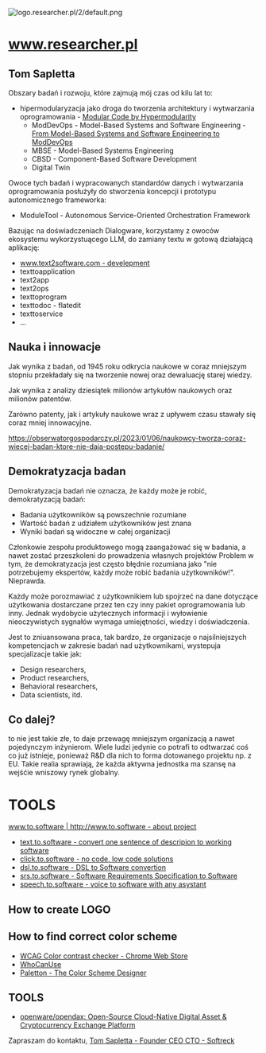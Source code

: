 ![logo.researcher.pl/2/default.png](http://logo.researcher.pl/2/default.png)

# www.researcher.pl


## Tom Sapletta

Obszary badań i rozwoju, które zajmują mój czas od kilu lat to:
+ hipermodularyzacja jako droga do tworzenia architektury i wytwarzania oprogramowania - [Modular Code by Hypermodularity](https://www.coders.info/)
  + ModDevOps - Model-Based Systems and Software Engineering - [From Model-Based Systems and Software Engineering to ModDevOps](https://insights.sei.cmu.edu/blog/from-model-based-systems-and-software-engineering-to-moddevops/)
  + MBSE - Model-Based Systems Engineering
  + CBSD - Component-Based Software Development
  + Digital Twin
  

Owoce tych badań i wypracowanych standardów danych i wytwarzania oprogramowania posłużyły do stworzenia koncepcji i prototypu autonomicznego frameworka:
  + ModuleTool - Autonomous Service-Oriented Orchestration Framework
    
Bazując na doświadczeniach Dialogware, korzystamy z owoców ekosystemu wykorzystuącego LLM, do zamiany textu w gotową działającą aplikację:

+ [www.text2software.com - develepment](https://www.text2software.com/)
+ texttoapplication
+ text2app
+ text2ops
+ texttoprogram
+ texttodoc -  flatedit
+ texttoservice
+ ...


## Nauka i innowacje

Jak wynika z badań, od 1945 roku odkrycia naukowe w coraz mniejszym stopniu przekładały się na tworzenie nowej oraz dewaluację starej wiedzy.

Jak wynika z analizy dziesiątek milionów artykułów naukowych oraz milionów patentów.

Zarówno patenty, jak i artykuły naukowe wraz z upływem czasu stawały się coraz mniej innowacyjne.

https://obserwatorgospodarczy.pl/2023/01/06/naukowcy-tworza-coraz-wiecej-badan-ktore-nie-daja-postepu-badanie/

## Demokratyzacja badan

Demokratyzacja badań nie oznacza, że każdy może je robić, demokratyzacją badań:
+ Badania użytkowników są powszechnie rozumiane
+ Wartość badań z udziałem użytkowników jest znana
+ Wyniki badań są widoczne w całej organizacji

Członkowie zespołu produktowego mogą zaangażować się w badania, a nawet zostać przeszkoleni do prowadzenia własnych projektów
Problem w tym, że demokratyzacja jest często błędnie rozumiana jako "nie potrzebujemy ekspertów, każdy może robić badania użytkowników!". Nieprawda.

Każdy może porozmawiać z użytkownikiem lub spojrzeć na dane dotyczące użytkowania dostarczane przez ten czy inny pakiet oprogramowania lub inny. Jednak wydobycie użytecznych informacji i wyłowienie nieoczywistych sygnałów wymaga umiejętności, wiedzy i doświadczenia. 

Jest to zniuansowana praca, tak bardzo, że organizacje o najsilniejszych kompetencjach w zakresie badań nad użytkownikami, wystepuja specjalizacje takie jak: 

+ Design researchers, 
+ Product researchers,
+ Behavioral researchers, 
+ Data scientists, itd. 


## Co dalej?

to nie jest takie złe, to daje przewagę mniejszym organizacją a nawet pojedynczym inżynierom.
Wiele ludzi jedynie co potrafi to odtwarzać coś co już istnieje, ponieważ R&D dla nich to forma dotowanego projektu np. z EU. 
Takie realia sprawiają, że każda aktywna jednostka ma szansę na wejśćie wniszowy rynek globalny.


# TOOLS

[www.to.software | http://www.to.software - about project](https://www.to.software/)

-   [text.to.software - convert one sentence of descripion to working software](https://text.to.software/)
-   [click.to.software - no code, low code solutions](https://click.to.software/)
-   [dsl.to.software - DSL to Software convertion](https://dsl.to.software/)
-   [srs.to.software - Software Requirements Specification to Software](https://srs.to.software/)
-   [speech.to.software - voice to software with any asystant](https://speech.to.software/)



## How to create LOGO


## How to find correct color scheme

+ [WCAG Color contrast checker - Chrome Web Store](https://chrome.google.com/webstore/detail/wcag-color-contrast-check/plnahcmalebffmaghcpcmpaciebdhgdf?hl=en)
+ [WhoCanUse](https://www.whocanuse.com/)
+ [Paletton - The Color Scheme Designer](https://paletton.com/#uid=10J0u0kllll9W0afNaKqTvWxe+y)


## TOOLS

+ [openware/opendax: Open-Source Cloud-Native Digital Asset & Cryptocurrency Exchange Platform](https://github.com/openware/opendax)


Zapraszam do kontaktu,
[Tom Sapletta - Founder CEO CTO - Softreck](https://www.linkedin.com/in/tom-sapletta-com/)
